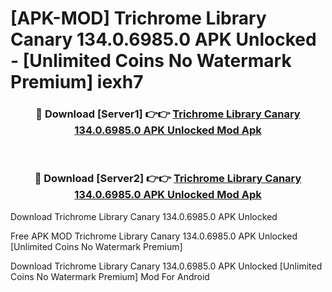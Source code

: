 # [APK-MOD] Trichrome Library Canary 134.0.6985.0 APK Unlocked - [Unlimited Coins No Watermark Premium] iexh7



<div align="center">
<h3>🔴 Download [Server1] 👉👉 <a href="https://momento.my/?title=Trichrome_Library_Canary_134.0.6985.0_APK_Unlocked">Trichrome Library Canary 134.0.6985.0 APK Unlocked Mod Apk</a></h3><br>

<h3>🔴 Download [Server2] 👉👉 <a href="https://momento.my/?title=Trichrome_Library_Canary_134.0.6985.0_APK_Unlocked">Trichrome Library Canary 134.0.6985.0 APK Unlocked Mod Apk</a></h3>
</div>



Download Trichrome Library Canary 134.0.6985.0 APK Unlocked 

Free APK MOD Trichrome Library Canary 134.0.6985.0 APK Unlocked [Unlimited Coins No Watermark Premium]

Download Trichrome Library Canary 134.0.6985.0 APK Unlocked [Unlimited Coins No Watermark Premium] Mod For Android

